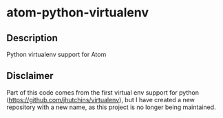 # atom-python-virtualenv

## Description

Python virtualenv support for Atom

## Disclaimer

Part of this code comes from the first virtual env support for python (https://github.com/jhutchins/virtualenv), but I have created a new repository with a new name, as this project is no longer being maintained.
